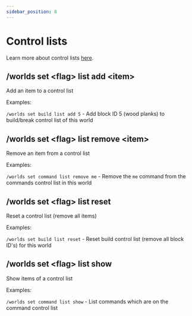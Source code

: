 ```yaml
---
sidebar_position: 8
---
```


# Control lists

Learn more about control lists [here](./set#control-list-flags).

## /worlds set <flag\> list add <item\>

Add an item to a control list

Examples:

`/worlds set build list add 5` - Add block ID 5 (wood planks) to build/break control list of this world

## /worlds set <flag\> list remove <item\>

Remove an item from a control list

Examples:

`/worlds set command list remove me` - Remove the `me` command from the commands control list in this world

## /worlds set <flag\> list reset

Reset a control list (remove all items)

Examples:

`/worlds set build list reset` - Reset build control list (remove all block ID's) for this world

## /worlds set <flag\> list show

Show items of a control list

Examples:

`/worlds set command list show` - List commands which are on the command control list
